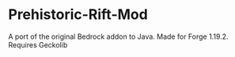 # Prehistoric-Rift-Mod
A port of the original Bedrock addon to Java. Made for Forge 1.19.2. Requires Geckolib
